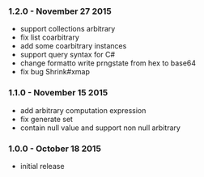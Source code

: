 ### 1.2.0 - November 27 2015
* support collections arbitrary
* fix list coarbitrary
* add some coarbitrary instances
* support query syntax for C#
* change formatto write prngstate from hex to base64
* fix bug Shrink#xmap

### 1.1.0 - November 15 2015
* add arbitrary computation expression
* fix generate set
* contain null value and support non null arbitrary

### 1.0.0 - October 18 2015
* initial release
